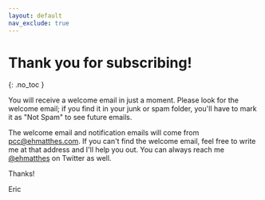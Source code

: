 ```yaml
---
layout: default
nav_exclude: true
---
```


# Thank you for subscribing!
{: .no_toc }

You will receive a welcome email in just a moment.  Please look for the welcome email; if you find it in your junk or spam folder, you'll have to mark it as "Not Spam" to see future emails.

The welcome email and notification emails will come from [pcc@ehmatthes.com](mailto:ehmatthes@gmail.com). If you can't find the welcome email, feel free to write me at that address and I'll help you out. You can always reach me [@ehmatthes](https://twitter.com/ehmatthes) on Twitter as well.

Thanks!

Eric